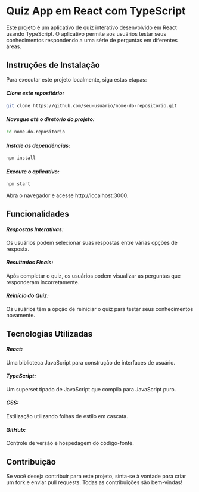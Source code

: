 # Quiz App em React com TypeScript

Este projeto é um aplicativo de quiz interativo desenvolvido em React usando TypeScript. O aplicativo permite aos usuários testar seus conhecimentos respondendo a uma série de perguntas em diferentes áreas.

## Instruções de Instalação
Para executar este projeto localmente, siga estas etapas:

#### *Clone este repositório:*

```bash
git clone https://github.com/seu-usuario/nome-do-repositorio.git
```

#### *Navegue até o diretório do projeto:*

```bash
cd nome-do-repositorio
```

#### *Instale as dependências:*

```bash
npm install
```
#### *Execute o aplicativo:*
```bash
npm start
```
Abra o navegador e acesse http://localhost:3000.

## Funcionalidades


#### *Respostas Interativas:* 
Os usuários podem selecionar suas respostas entre várias opções de resposta.

#### *Resultados Finais:*
Após completar o quiz, os usuários podem visualizar as perguntas que responderam incorretamente.

#### *Reinício do Quiz:*
Os usuários têm a opção de reiniciar o quiz para testar seus conhecimentos novamente.

## Tecnologias Utilizadas
#### *React:*
Uma biblioteca JavaScript para construção de interfaces de usuário.
#### *TypeScript:* 
Um superset tipado de JavaScript que compila para JavaScript puro.
#### *CSS:* 
Estilização utilizando folhas de estilo em cascata.
#### *GitHub:* 
Controle de versão e hospedagem do código-fonte.
## Contribuição
Se você deseja contribuir para este projeto, sinta-se à vontade para criar um fork e enviar pull requests. Todas as contribuições são bem-vindas!

